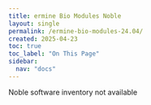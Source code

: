 ```yaml
---
title: ermine Bio Modules Noble 
layout: single
permalink: /ermine-bio-modules-24.04/
created: 2025-04-23
toc: true
toc_label: "On This Page"
sidebar:
  nav: "docs"
---
```


Noble software inventory not available 
